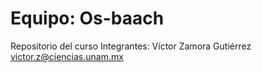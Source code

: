 # Equipo: Os-baach
Repositorio del curso
Integrantes:
Víctor Zamora Gutiérrez    
victor.z@ciencias.unam.mx
